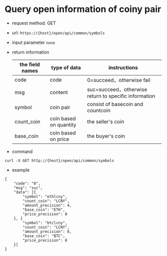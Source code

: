 # Query open information of coiny pair 
- request method: GET
- url: `https://{host}/open/api/common/symbols`
- input parameter   `none`
- return information

    | the field names | type of data | instructions |
    | --- | --- | --- |
    | code | code | 0=succeed，otherwise fail |
    | msg | content | suc=succeed，otherwise return to specific information |
    | symbol | coin pair | consist of basecoin and countcoin |
    | count_coin | coin based on quantity | the seller's coin |
    | base_coin | coin based on price | the buyer's coin |
- command
```
curl -X GET http://{host}/open/api/common/symbols
```

- example
```
{
	"code": "0",
	"msg": "suc",
	"data": [{
		"symbol": "ethlcny",
		"count_coin": "LCNY",
		"amount_precision": 4,
		"base_coin": "ETH",
		"price_precision": 8
	}, {
		"symbol": "btclcny",
		"count_coin": "LCNY",
		"amount_precision": 8,
		"base_coin": "BTC",
		"price_precision": 8
	}]
}
```
